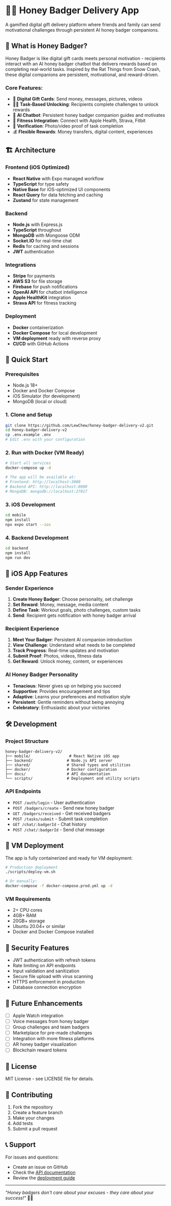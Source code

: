 # 🍯🦡 Honey Badger Delivery App

A gamified digital gift delivery platform where friends and family can send motivational challenges through persistent AI honey badger companions.

## 🎯 What is Honey Badger?

Honey Badger is like digital gift cards meets personal motivation - recipients interact with an AI honey badger chatbot that delivers rewards based on completing real-world tasks. Inspired by the Rat Things from Snow Crash, these digital companions are persistent, motivational, and reward-driven.

### Core Features:
- 🎁 **Digital Gift Cards**: Send money, messages, pictures, videos
- 🏃‍♀️ **Task-Based Unlocking**: Recipients complete challenges to unlock rewards
- 🤖 **AI Chatbot**: Persistent honey badger companion guides and motivates
- 📱 **Fitness Integration**: Connect with Apple Health, Strava, Fitbit
- 📸 **Verification**: Photo/video proof of task completion
- 💰 **Flexible Rewards**: Money transfers, digital content, experiences

## 🏗 Architecture

### Frontend (iOS Optimized)
- **React Native** with Expo managed workflow
- **TypeScript** for type safety
- **Native Base** for iOS-optimized UI components
- **React Query** for data fetching and caching
- **Zustand** for state management

### Backend
- **Node.js** with Express.js
- **TypeScript** throughout
- **MongoDB** with Mongoose ODM
- **Socket.IO** for real-time chat
- **Redis** for caching and sessions
- **JWT** authentication

### Integrations
- **Stripe** for payments
- **AWS S3** for file storage
- **Firebase** for push notifications
- **OpenAI API** for chatbot intelligence
- **Apple HealthKit** integration
- **Strava API** for fitness tracking

### Deployment
- **Docker** containerization
- **Docker Compose** for local development
- **VM deployment** ready with reverse proxy
- **CI/CD** with GitHub Actions

## 🚀 Quick Start

### Prerequisites
- Node.js 18+
- Docker and Docker Compose
- iOS Simulator (for development)
- MongoDB (local or cloud)

### 1. Clone and Setup
```bash
git clone https://github.com/LewChew/honey-badger-delivery-v2.git
cd honey-badger-delivery-v2
cp .env.example .env
# Edit .env with your configuration
```

### 2. Run with Docker (VM Ready)
```bash
# Start all services
docker-compose up -d

# The app will be available at:
# Frontend: http://localhost:3000
# Backend API: http://localhost:8000
# MongoDB: mongodb://localhost:27017
```

### 3. iOS Development
```bash
cd mobile
npm install
npx expo start --ios
```

### 4. Backend Development
```bash
cd backend
npm install
npm run dev
```

## 📱 iOS App Features

### Sender Experience
1. **Create Honey Badger**: Choose personality, set challenge
2. **Set Reward**: Money, message, media content
3. **Define Task**: Workout goals, photo challenges, custom tasks
4. **Send**: Recipient gets notification with honey badger arrival

### Recipient Experience
1. **Meet Your Badger**: Persistent AI companion introduction
2. **View Challenge**: Understand what needs to be completed
3. **Track Progress**: Real-time updates and motivation
4. **Submit Proof**: Photos, videos, fitness data
5. **Get Reward**: Unlock money, content, or experiences

### AI Honey Badger Personality
- **Tenacious**: Never gives up on helping you succeed
- **Supportive**: Provides encouragement and tips
- **Adaptive**: Learns your preferences and motivation style
- **Persistent**: Gentle reminders without being annoying
- **Celebratory**: Enthusiastic about your victories

## 🛠 Development

### Project Structure
```
honey-badger-delivery-v2/
├── mobile/                 # React Native iOS app
├── backend/               # Node.js API server
├── shared/                # Shared types and utilities
├── docker/                # Docker configuration
├── docs/                  # API documentation
└── scripts/               # Deployment and utility scripts
```

### API Endpoints
- `POST /auth/login` - User authentication
- `POST /badgers/create` - Send new honey badger
- `GET /badgers/received` - Get received badgers
- `POST /tasks/submit` - Submit task completion
- `GET /chat/:badgerId` - Chat history
- `POST /chat/:badgerId` - Send chat message

## 🔧 VM Deployment

The app is fully containerized and ready for VM deployment:

```bash
# Production deployment
./scripts/deploy-vm.sh

# Or manually:
docker-compose -f docker-compose.prod.yml up -d
```

### VM Requirements
- 2+ CPU cores
- 4GB+ RAM
- 20GB+ storage
- Ubuntu 20.04+ or similar
- Docker and Docker Compose installed

## 🔐 Security Features

- JWT authentication with refresh tokens
- Rate limiting on API endpoints
- Input validation and sanitization
- Secure file upload with virus scanning
- HTTPS enforcement in production
- Database connection encryption

## 🌟 Future Enhancements

- [ ] Apple Watch integration
- [ ] Voice messages from honey badger
- [ ] Group challenges and team badgers
- [ ] Marketplace for pre-made challenges
- [ ] Integration with more fitness platforms
- [ ] AR honey badger visualization
- [ ] Blockchain reward tokens

## 📄 License

MIT License - see LICENSE file for details.

## 🤝 Contributing

1. Fork the repository
2. Create a feature branch
3. Make your changes
4. Add tests
5. Submit a pull request

## 📞 Support

For issues and questions:
- Create an issue on GitHub
- Check the [API documentation](./docs/api.md)
- Review the [deployment guide](./docs/deployment.md)

---

*"Honey badgers don't care about your excuses - they care about your success!"* 🍯🦡